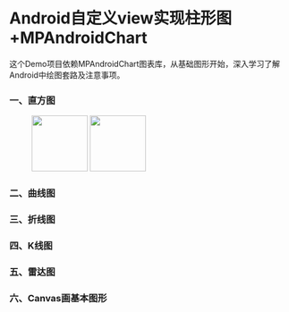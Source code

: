 # Android自定义view实现柱形图+MPAndroidChart
这个Demo项目依赖MPAndroidChart图表库，从基础图形开始，深入学习了解Android中绘图套路及注意事项。

### 一、直方图
<figure class="half">
 <img src="https://github.com/lvwe/AndroidCharts/blob/master/raw/chart01.PNG" width="100">
  <img src="https://github.com/lvwe/AndroidCharts/blob/master/raw/chart02.png" width="100">

</figure>

### 二、曲线图

### 三、折线图

### 四、K线图

### 五、雷达图

### 六、Canvas画基本图形
